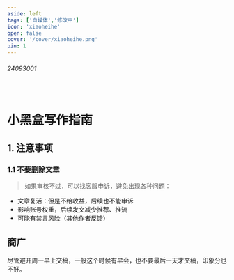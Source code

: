 ```yaml
---
aside: left
tags: ['自媒体','修改中']
icon: 'xiaoheihe'
open: false
cover: '/cover/xiaoheihe.png'
pin: 1
---
```

 
###### 24093001

<br/>

# 小黑盒写作指南

## 1. 注意事项

### 1.1 不要删除文章

> 如果审核不过，可以找客服申诉，避免出现各种问题：

- 文章复活：但是不给收益，后续也不能申诉
- 影响账号权重，后续发文减少推荐、推流
- 可能有禁言风险（其他作者反馈）


## 商广

尽管避开周一早上交稿，一般这个时候有早会，也不要最后一天才交稿，印象分也不好。